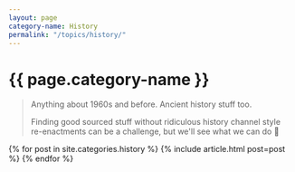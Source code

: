```yaml
---
layout: page
category-name: History
permalink: "/topics/history/"
---
```


# {{ page.category-name }}

> Anything about 1960s and before. Ancient history stuff too.
>
> Finding good sourced stuff without ridiculous history channel style re-enactments can be a challenge, but we'll see what we can do 📜

{% for post in site.categories.history %}
  {% include article.html post=post %}
{% endfor %}
